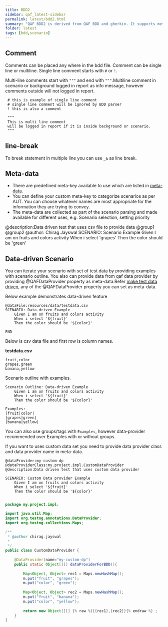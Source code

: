 ```yaml
---
title: BDD2
sidebar: qaf_latest-sidebar
permalink: latest/bdd2.html
summary: "QAF BDD2 is derived from QAF BDD and gherkin. It supports meta-data from qaf bdd as tags and examples from gherkin."
folder: latest
tags: [bdd,scenario]
---
```


## Comment

Comments can be placed any where in the bdd file. Comment can be single line or multiline. Single line comment starts with `#` or `!`.

Multi-line comments start with `"""` and end with `"""`.Multiline comment in scenario or background logged in report as info message, however comments outside will not logged in report.

```
 # this is example of single line comment
 # single line comment will be ignored by BDD parser
 ! this is also a comment
 
 """
 This is multi line comment
 will be logged in report if it is inside background or scenario.
 """  

```
## line-break
To break statement in multiple line you can use `_&` as line break.


## Meta-data 

* There are predefined meta-key available to use which are listed in [meta-data](scenario.html#meta-data).
* You can define your custom meta-key to categorize scenarios as per AUT. You can choose whatever names are most appropriate for the information they are trying to convey.
* The meta-data are collected as part of the scenario parsing and made available for different uses, e.g. Scenario selection, setting priority

@description:Data driven test that uses csv file to provide data
@group1 @group2
@author: Chirag Jayswal
SCENARIO: Scenario Example 
	Given I am on fruits and colors activity
	When i select 'grapes'
	Then the color should be 'green'

## Data-driven Scenario
You can iterate your scenario with set of test data by providing examples with scenario outline. You also can provide data from qaf data provider by providing @QAFDataProvider property as meta-data.Refer [make test data driven](maketest_data_driven.html), any of the @QAFDataProvider property you can set as meta-data.

Below example demonstrates data-driven feature  


```
@dataFile:resources/data/testdata.csv 
SCENARIO: Data-driven Example 
	Given I am on fruits and colors activity
	When i select '${fruit}'
	Then the color should be '${color}'

END

```

Below is csv data file and first row is column names.

**testdata.csv**

```csv
fruit,color
grapes,green
banana,yellow

```

Scenario outline with examples.
```
Scenario Outline: Data-driven Example 
	Given I am on fruits and colors activity
	When i select '${fruit}'
	Then the color should be '${color}'

Examples:
|fruit|color|
|grapes|green|
|banana|yellow|

```
You can also use groups/tags with `Examples`, however data-provider recommended over Examples with or without groups.

If you want to uses custom data set you need to provide data provider class and data provider name in meta-data.

```
@dataProvider:my-custom-dp 
@dataProviderClass:my.project.impl.CustomDataProvider
@description:Data driven test that uses custom data provider

SCENARIO: Custom Data provider Example 
	Given I am on fruits and colors activity
	When i select '${fruit}'
	Then the color should be '${color}'

```

 
```java

package my.project.impl;

import java.util.Map;
import org.testng.annotations.DataProvider;
import org.testng.collections.Maps;

/**
 * @author chirag.jayswal
 *
 */
public class CustomDataProvider {
	
	@DataProvider(name="my-custom-dp")
	public static Object[][] dataProviderForBDD(){
		
		Map<Object, Object> rec1 = Maps.newHashMap();
		m.put("fruit", "grapes");
		m.put("color", "green");
		
		Map<Object, Object> rec2 = Maps.newHashMap();
		m.put("fruit", "banana");
		m.put("color", "yellow");
		
		return new Object[][] {% raw %}{{rec1},{rec2}}{% endraw %} ;
	}
}

```